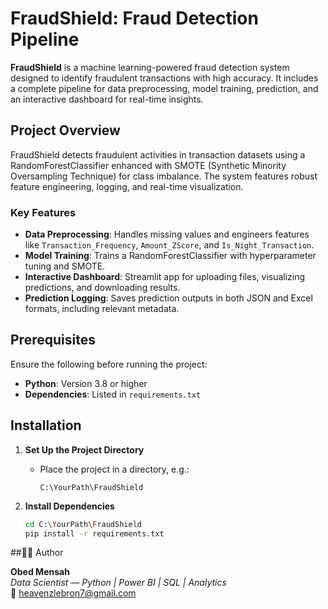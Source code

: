 # FraudShield: Fraud Detection Pipeline

**FraudShield** is a machine learning-powered fraud detection system designed to identify fraudulent transactions with high accuracy. It includes a complete pipeline for data preprocessing, model training, prediction, and an interactive dashboard for real-time insights.

## Project Overview

FraudShield detects fraudulent activities in transaction datasets using a RandomForestClassifier enhanced with SMOTE (Synthetic Minority Oversampling Technique) for class imbalance. The system features robust feature engineering, logging, and real-time visualization.

### Key Features

- **Data Preprocessing**: Handles missing values and engineers features like `Transaction_Frequency`, `Amount_ZScore`, and `Is_Night_Transaction`.
- **Model Training**: Trains a RandomForestClassifier with hyperparameter tuning and SMOTE.
- **Interactive Dashboard**: Streamlit app for uploading files, visualizing predictions, and downloading results.
- **Prediction Logging**: Saves prediction outputs in both JSON and Excel formats, including relevant metadata.

## Prerequisites

Ensure the following before running the project:

- **Python**: Version 3.8 or higher
- **Dependencies**: Listed in `requirements.txt`

## Installation

1. **Set Up the Project Directory**
   - Place the project in a directory, e.g.:
     ```
     C:\YourPath\FraudShield
     ```

2. **Install Dependencies**
   ```bash
   cd C:\YourPath\FraudShield
   pip install -r requirements.txt

##👨‍💻 Author

**Obed Mensah**  
*Data Scientist — Python | Power BI | SQL | Analytics*  
📧 [heavenzlebron7@gmail.com](mailto:heavenzlebron7@gmail.com)

